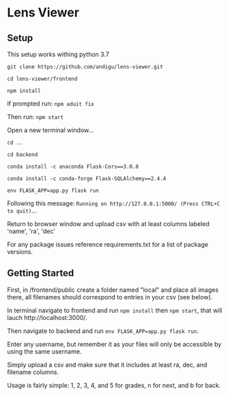 # Lens Viewer

## Setup

 This setup works withing python 3.7
 
 `git clone https://github.com/andigu/lens-viewer.git`
 
 `cd lens-viewer/frontend`
 
 `npm install`
 
 If prompted run:
 `npm aduit fix`

 Then run:
 `npm start`
 
 Open a new terminal window...
 
 `cd .. `
 
 `cd backend`
 
 `conda install -c anaconda Flask-Cors==3.0.8`
 
 `conda install -c conda-forge Flask-SQLAlchemy==2.4.4`
 
 `env FLASK_APP=app.py flask run`
 
 Following this message: `Running on http://127.0.0.1:5000/ (Press CTRL+C to quit)`...

 Return to browser window and upload csv with at least columns labeled 'name', 'ra', 'dec'


 For any package issues reference requirements.txt for a list of package versions.

## Getting Started

First, in /frontend/public create a folder named "local" and place all images there, all filenames should correspond to entries in your csv (see below).

In terminal navigate to frontend and run `npm install` then `npm start`, that will lauch http://localhost:3000/. 

Then navigate to backend and run `env FLASK_APP=app.py flask run`. 

Enter any username, but remember it as your files will only be accessible by using the same username.

Simply upload a csv and make sure that it includes at least ra, dec, and filename columns. 

Usage is fairly simple: 1, 2, 3, 4, and 5 for grades, n for next, and b for back.

